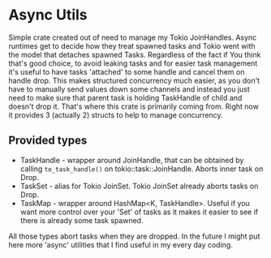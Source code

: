 # Async Utils

Simple crate created out of need to manage my Tokio JoinHandles. Async runtimes get to decide how they treat spawned tasks and
Tokio went with the model that detaches spawned Tasks. Regardless of the fact if You think that's good choice, to avoid leaking
tasks and for easier task management it's useful to have tasks 'attached' to some handle and cancel them on handle drop.
This makes structured concurrency much easier, as you don't have to manually send values down some channels and instead you just
need to make sure that parent task is holding TaskHandle of child and doesn't drop it.
That's where this crate is primarily coming from. Right now it provides 3 (actually 2) structs to help to manage concurrency.

## Provided types
- TaskHandle - wrapper around JoinHandle, that can be obtained by calling `to_task_handle()` on tokio::task::JoinHandle. Aborts inner task on Drop.
- TaskSet - alias for Tokio JoinSet. Tokio JoinSet already aborts tasks on Drop.
- TaskMap - wrapper around HashMap<K, TaskHandle<V>>. Useful if you want more control over your 'Set' of tasks as it makes it easier to see if
there is already some task spawned.

All those types abort tasks when they are dropped. In the future I might put here more 'async' utilities that I find useful in my every day coding.
